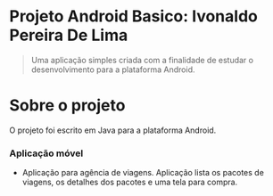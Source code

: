 # Projeto Android Basico: Ivonaldo Pereira De Lima

>Uma aplicação simples criada com a finalidade de estudar o desenvolvimento para a plataforma Android.

# Sobre o projeto
O projeto foi escrito em Java para a plataforma Android.

### Aplicação móvel
- Aplicação para agência de viagens. Aplicação lista os pacotes de viagens, os detalhes dos pacotes e uma tela para compra.
